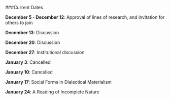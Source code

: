 ###Current Dates

**December 5 - December 12**: Approval of lines of research, and invitation for others to join

**December 13**: Discussion

**December 20**: Discussion

**December 27**: Institutional discussion

**January 3**: Cancelled

**January 10**: Cancelled

**January 17**: Social Forms in Dialectical Materialism

**January 24**: A Reading of Incomplete Nature